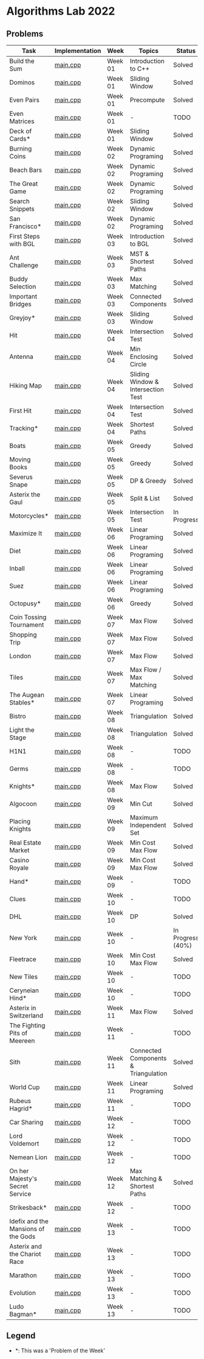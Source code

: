 # Algorithms Lab 2022

## Problems

| Task                                | Implementation                                                      | Week    | Topics                               | Status            |
|-------------------------------------|---------------------------------------------------------------------|---------|--------------------------------------|-------------------|
| Build the Sum                       | [main.cpp](week01/build_the_sum/src/main.cpp)                       | Week 01 | Introduction to C++                  | Solved            |
| Dominos                             | [main.cpp](week01/dominos/src/main.cpp)                             | Week 01 | Sliding Window                       | Solved            |
| Even Pairs                          | [main.cpp](week01/even_pairs/src/main.cpp)                          | Week 01 | Precompute                           | Solved            |
| Even Matrices                       | [main.cpp](week01/even_matrices/src/main.cpp)                       | Week 01 | -                                    | TODO              |
| Deck of Cards*                      | [main.cpp](week01/pow_deck_of_cards/src/main.cpp)                   | Week 01 | Sliding Window                       | Solved            |
| Burning Coins                       | [main.cpp](week02/burning_coins/src/main.cpp)                       | Week 02 | Dynamic Programing                   | Solved            |
| Beach Bars                          | [main.cpp](week02/beach_bars/src/main.cpp)                          | Week 02 | Dynamic Programing                   | Solved            |
| The Great Game                      | [main.cpp](week02/the_great_game/src/main.cpp)                      | Week 02 | Dynamic Programing                   | Solved            |
| Search Snippets                     | [main.cpp](week02/search_snippets/src/main.cpp)                     | Week 02 | Sliding Window                       | Solved            |
| San Francisco*                      | [main.cpp](week02/pow_san_francisco/src/main.cpp)                   | Week 02 | Dynamic Programing                   | Solved            |
| First Steps with BGL                | [main.cpp](week03/first_steps_with_bgl/src/main.cpp)                | Week 03 | Introduction to BGL                  | Solved            |
| Ant Challenge                       | [main.cpp](week03/ant_challenge/src/main.cpp)                       | Week 03 | MST & Shortest Paths                 | Solved            |
| Buddy Selection                     | [main.cpp](week03/buddy_selection/src/main.cpp)                     | Week 03 | Max Matching                         | Solved            |
| Important Bridges                   | [main.cpp](week03/important_bridges/src/main.cpp)                   | Week 03 | Connected Components                 | Solved            |
| Greyjoy*                            | [main.cpp](week03/greyjoy/src/main.cpp)                             | Week 03 | Sliding Window                       | Solved            |
| Hit                                 | [main.cpp](week04/hit/src/main.cpp)                                 | Week 04 | Intersection Test                    | Solved            |
| Antenna                             | [main.cpp](week04/antenna/src/main.cpp)                             | Week 04 | Min Enclosing Circle                 | Solved            |
| Hiking Map                          | [main.cpp](week04/hiking_map/src/main.cpp)                          | Week 04 | Sliding Window & Intersection Test   | Solved            |
| First Hit                           | [main.cpp](week04/first_hit/src/main.cpp)                           | Week 04 | Intersection Test                    | Solved            |
| Tracking*                           | [main.cpp](week04/tracking/src/main.cpp)                            | Week 04 | Shortest Paths                       | Solved            |
| Boats                               | [main.cpp](week05/boats/src/main.cpp)                               | Week 05 | Greedy                               | Solved            |
| Moving Books                        | [main.cpp](week05/moving_books/src/main.cpp)                        | Week 05 | Greedy                               | Solved            |
| Severus Snape                       | [main.cpp](week05/severus_snape/src/main.cpp)                       | Week 05 | DP & Greedy                          | Solved            |
| Asterix the Gaul                    | [main.cpp](week05/asterix_the_gaul/src/main.cpp)                    | Week 05 | Split & List                         | Solved            |
| Motorcycles*                        | [main.cpp](week05/motorcycles/src/main.cpp)                         | Week 05 | Intersection Test                    | In Progress       |
| Maximize It                         | [main.cpp](week06/what_is_the_max/src/main.cpp)                     | Week 06 | Linear Programing                    | Solved            |
| Diet                                | [main.cpp](week06/diet/src/main.cpp)                                | Week 06 | Linear Programing                    | Solved            |
| Inball                              | [main.cpp](week06/inball/src/main.cpp)                              | Week 06 | Linear Programing                    | Solved            |
| Suez                                | [main.cpp](week06/suez/src/main.cpp)                                | Week 06 | Linear Programing                    | Solved            |
| Octopusy*                           | [main.cpp](week06/octopusy/src/main.cpp)                            | Week 06 | Greedy                               | Solved            |
| Coin Tossing Tournament             | [main.cpp](week07/coin_tossing_tournament/src/main.cpp)             | Week 07 | Max Flow                             | Solved            |
| Shopping Trip                       | [main.cpp](week07/shopping_trip/src/main.cpp)                       | Week 07 | Max Flow                             | Solved            |
| London                              | [main.cpp](week07/london/src/main.cpp)                              | Week 07 | Max Flow                             | Solved            |
| Tiles                               | [main.cpp](week07/tiles/src/main.cpp)                               | Week 07 | Max Flow / Max Matching              | Solved            |
| The Augean Stables*                 | [main.cpp](week07/the_augean_stables/src/main.cpp)                  | Week 07 | Linear Programing                    | Solved            |
| Bistro                              | [main.cpp](week08/bistro/src/main.cpp)                              | Week 08 | Triangulation                        | Solved            |
| Light the Stage                     | [main.cpp](week08/light_the_stage/src/main.cpp)                     | Week 08 | Triangulation                        | Solved            |
| H1N1                                | [main.cpp](week08/h1n1/src/main.cpp)                                | Week 08 | -                                    | TODO              |
| Germs                               | [main.cpp](week08/germs/src/main.cpp)                               | Week 08 | -                                    | TODO              |
| Knights*                            | [main.cpp](week08/knights/src/main.cpp)                             | Week 08 | Max Flow                             | Solved            |
| Algocoon                            | [main.cpp](week09/algocoon/src/main.cpp)                            | Week 09 | Min Cut                              | Solved            |
| Placing Knights                     | [main.cpp](week09/placing_knights/src/main.cpp)                     | Week 09 | Maximum Independent Set              | Solved            |
| Real Estate Market                  | [main.cpp](week09/real_estate_market/src/main.cpp)                  | Week 09 | Min Cost Max Flow                    | Solved            |
| Casino Royale                       | [main.cpp](week09/casino_royale/src/main.cpp)                       | Week 09 | Min Cost Max Flow                    | Solved            |
| Hand*                               | [main.cpp](week09/hand/src/main.cpp)                                | Week 09 | -                                    | TODO              |
| Clues                               | [main.cpp](week10/clues/src/main.cpp)                               | Week 10 | -                                    | TODO              |
| DHL                                 | [main.cpp](week10/DHL/src/main.cpp)                                 | Week 10 | DP                                   | Solved            |
| New York                            | [main.cpp](week10/new_york/src/main.cpp)                            | Week 10 | -                                    | In Progress (40%) |
| Fleetrace                           | [main.cpp](week10/fleetrace/src/main.cpp)                           | Week 10 | Min Cost Max Flow                    | Solved            |
| New Tiles                           | [main.cpp](week10/new_tiles/src/main.cpp)                           | Week 10 | -                                    | TODO              |
| Ceryneian Hind*                     | [main.cpp](week10/ceryneian_hind/src/main.cpp)                      | Week 10 | -                                    | TODO              |
| Asterix in Switzerland              | [main.cpp](week11/asterix_in_switzerland/src/main.cpp)              | Week 11 | Max Flow                             | Solved            |
| The Fighting Pits of Meereen        | [main.cpp](week11/the_fighting_pits_of_meereen/src/main.cpp)        | Week 11 | -                                    | TODO              |
| Sith                                | [main.cpp](week11/sith/src/main.cpp)                                | Week 11 | Connected Components & Triangulation | Solved            |
| World Cup                           | [main.cpp](week11/worldcup/src/main.cpp)                            | Week 11 | Linear Programing                    | Solved            |
| Rubeus Hagrid*                      | [main.cpp](week11/rubeus_hagrid/src/main.cpp)                       | Week 11 | -                                    | TODO              |
| Car Sharing                         | [main.cpp](week12/car_sharing/src/main.cpp)                         | Week 12 | -                                    | TODO              |
| Lord Voldemort                      | [main.cpp](week12/lord_voldemort/src/main.cpp)                      | Week 12 | -                                    | TODO              |
| Nemean Lion                         | [main.cpp](week12/nemean_lion/src/main.cpp)                         | Week 12 | -                                    | TODO              |
| On her Majesty's Secret Service     | [main.cpp](week12/on_her_majestys_secret_service/src/main.cpp)      | Week 12 | Max Matching & Shortest Paths        | Solved            |
| Strikesback*                        | [main.cpp](week12/strikesback/src/main.cpp)                         | Week 12 | -                                    | TODO              |
| Idefix and the Mansions of the Gods | [main.cpp](week13/idefix_and_the_mansions_of_the_gods/src/main.cpp) | Week 13 | -                                    | TODO              |
| Asterix and the Chariot Race        | [main.cpp](week13/asterix_and_the_chario_race/src/main.cpp)         | Week 13 | -                                    | TODO              |
| Marathon                            | [main.cpp](week13/marathon/src/main.cpp)                            | Week 13 | -                                    | TODO              |
| Evolution                           | [main.cpp](week13/evolution/src/main.cpp)                           | Week 13 | -                                    | TODO              |
| Ludo Bagman*                        | [main.cpp](week13/ludo_bagman/src/main.cpp)                         | Week 13 | -                                    | TODO              |

## Legend
- *: This was a 'Problem of the Week'